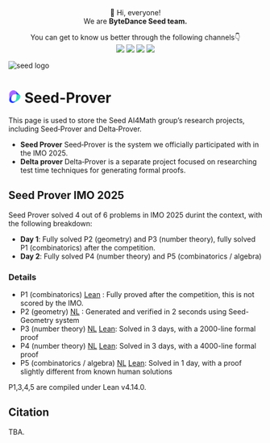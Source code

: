 <div align="center">
 👋 Hi, everyone! 
    <br>
    We are <b>ByteDance Seed team.</b>
</div>

<p align="center">
  You can get to know us better through the following channels👇
  <br>
  <a href="https://team.doubao.com/">
    <img src="https://img.shields.io/badge/Website-%231e37ff?style=for-the-badge&logo=bytedance&logoColor=white"></a>
  <a href="https://github.com/user-attachments/assets/93481cda-a7f3-47f3-b333-fe6b3da86b78">
    <img src="https://img.shields.io/badge/WeChat-07C160?style=for-the-badge&logo=wechat&logoColor=white"></a>
 <a href="https://www.xiaohongshu.com/user/profile/668e7e15000000000303157d?xsec_token=ABl2-aqekpytY6A8TuxjrwnZskU-6BsMRE_ufQQaSAvjc%3D&xsec_source=pc_search">
    <img src="https://img.shields.io/badge/Xiaohongshu-%23FF2442?style=for-the-badge&logo=xiaohongshu&logoColor=white"></a>
  <a href="https://www.zhihu.com/org/dou-bao-da-mo-xing-tuan-dui/">
    <img src="https://img.shields.io/badge/zhihu-%230084FF?style=for-the-badge&logo=zhihu&logoColor=white"></a>
</p>

![seed logo](https://github.com/user-attachments/assets/c42e675e-497c-4508-8bb9-093ad4d1f216)

# <img src="./imgs/logo.png" height="25"> Seed-Prover


This page is used to store the Seed AI4Math group’s research projects, including Seed‑Prover and Delta‑Prover.

- **Seed Prover** Seed‑Prover is the system we officially participated with in the IMO 2025.
- **Delta prover** Delta‑Prover is a separate project focused on researching test time techniques for generating formal proofs.

## Seed Prover IMO 2025
Seed Prover solved 4 out of 6 problems in IMO 2025 durint the context, with the following breakdown:
- **Day 1**: Fully solved P2 (geometry) and P3 (number theory), fully solved P1  (combinatorics) after the competition.
- **Day 2**: Fully solved P4 (number theory) and P5 (combinatorics / algebra)

### Details
- P1 (combinatorics) [Lean](SeedProver/imo2025/p1.lean) : Fully proved after the competition, this is not scored by the IMO.
- P2 (geometry) [NL](SeedProver/imo2025/p2_proof.pdf) : Generated and verified in 2 seconds using Seed-Geometry system
- P3 (number theory) [NL](SeedProver/imo2025/p3_proof.pdf) [Lean](SeedProver/imo2025/p3.lean): Solved in 3 days, with a 2000-line formal proof
- P4 (number theory) [NL](SeedProver/imo2025/p4_proof.pdf) [Lean](SeedProver/imo2025/p4.lean): Solved in 3 days, with a 4000-line formal proof
- P5 (combinatorics / algebra) [NL](SeedProver/imo2025/p5_proof.pdf) [Lean](SeedProver/imo2025/p5.lean): Solved in 1 day, with a proof slightly different from known human solutions

P1,3,4,5 are compiled under Lean v4.14.0.

## Citation
TBA.
